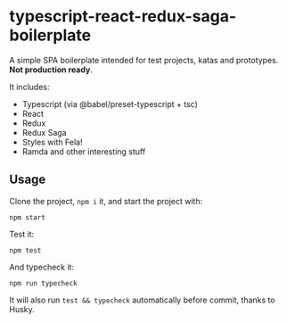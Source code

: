 # typescript-react-redux-saga-boilerplate

A simple SPA boilerplate intended for test projects, katas and prototypes. **Not production ready**.

It includes:

- Typescript (via @babel/preset-typescript + tsc)
- React
- Redux
- Redux Saga
- Styles with Fela!
- Ramda and other interesting stuff

## Usage

Clone the project, `npm i` it, and start the project with:

```
npm start
```

Test it:

```
npm test
```

And typecheck it:

```
npm run typecheck
```

It will also run `test && typecheck` automatically before commit, thanks to Husky.
